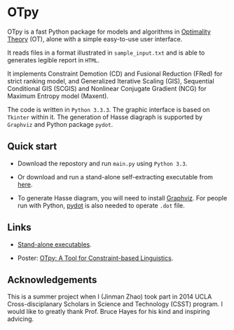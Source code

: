 # OTpy

OTpy is a fast Python package for models and algorithms in 
[Optimality Theory](http://en.wikipedia.org/wiki/Optimality_theory) (OT),
alone with a simple easy-to-use user interface.

It reads files in a format illustrated in `sample_input.txt` and
is able to generates legible report in `HTML`.

It implements Constraint Demotion (CD) and Fusional Reduction (FRed) for strict ranking model,
and Generalized Iterative Scaling (GIS), Sequential Conditional GIS (SCGIS) and Nonlinear Conjugate Gradient (NCG)
for Maximum Entropy model (Maxent).

The code is written in `Python 3.3.3`.
The graphic interface is based on `Tkinter` within it.
The generation of Hasse diagraph is supported by `Graphviz`
and Python package `pydot`.

## Quick start

- Download the repostory and run `main.py` using `Python 3.3`.

- Or download and run a stand-alone self-extracting executable from [here](https://github.com/jmzhao/ot_py/releases).

- To generate Hasse diagram, you will need to install [Graphviz](http://www.graphviz.org/). 
For people run with Python, [pydot](https://github.com/nlhepler/pydot) is also needed to operate `.dot` file.

## Links

- [Stand-alone executables](https://github.com/jmzhao/ot_py/releases).

- Poster: [OTpy: A Tool for Constraint-based Linguistics](https://drive.google.com/file/d/0B_DcK-C71ugIdy1NeEEwakpKLUU/view?usp=sharing).

## Acknowledgements

This is a summer project when I (Jinman Zhao) took part in 2014 UCLA Cross-disciplanary Scholars
in Science and Technology (CSST) program.
I would like to greatly thank Prof. Bruce Hayes for his kind and inspiring advicing.

